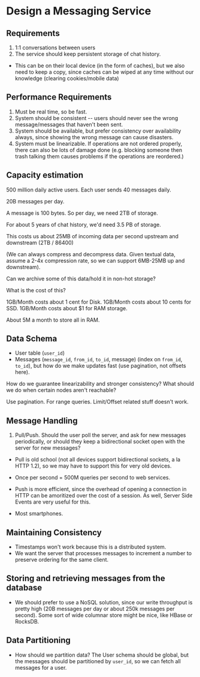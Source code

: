# Design a Messaging Service

## Requirements

1. 1:1 conversations between users
2. The service should keep persistent storage of chat history.

- This can be on their local device (in the form of caches), but we also
  need to keep a copy, since caches can be wiped at any time without our
  knowledge (clearing cookies/mobile data)

## Performance Requirements

1. Must be real time, so be fast.
2. System should be consistent -- users should never see the wrong
   message/messages that haven't been sent.
3. System should be available, but prefer consistency over availability
   always, since showing the wrong message can cause disasters.
4. System must be linearizable. If operations are not ordered properly,
   there can also be lots of damage done (e.g. blocking someone then
   trash talking them causes problems if the operations are reordered.)

## Capacity estimation

500 million daily active users. Each user sends 40 messages daily.

20B messages per day.

A message is 100 bytes. So per day, we need 2TB of storage.

For about 5 years of chat history, we'd need 3.5 PB of storage.

This costs us about 25MB of incoming data per second upstream and
downstream (2TB / 86400)

(We can always compress and decompress data. Given textual data, assume
a 2-4x compression rate, so we can support 6MB-25MB up and downstream).

Can we archive some of this data/hold it in non-hot storage?

What is the cost of this?

1GB/Month costs about 1 cent for Disk.
1GB/Month costs about 10 cents for SSD.
1GB/Month costs about $1 for RAM storage.

About 5M a month to store all in RAM.

## Data Schema

- User table (`user_id`)
- Messages (`message_id`, `from_id`, `to_id`, message) (index on
  `from_id`, `to_id`), but how do we make updates fast
  (use pagination, not offsets here).

How do we guarantee linearizability and stronger consistency? What
should we do when certain nodes aren't reachable?

Use pagination. For range queries. Limit/Offset related stuff doesn't
work.

## Message Handling

1. Pull/Push. Should the user poll the server, and ask for new messages
   periodically, or should they keep a bidirectional socket open with
   the server for new messages?

- Pull is old school (not all devices support bidirectional sockets, a
  la HTTP 1.2), so we may have to support this for very old devices.

- Once per second = 500M queries per second to web services.

- Push is more efficient, since the overhead of opening a connection in
  HTTP can be amoritized over the cost of a session. As well, Server
  Side Events are very useful for this.

- Most smartphones.

## Maintaining Consistency

- Timestamps won't work because this is a distributed system.
- We want the server that processes messages to increment a number to
  preserve ordering for the same client.

## Storing and retrieving messages from the database

- We should prefer to use a NoSQL solution, since our write throughput
  is pretty high (20B messages per day or about 250k messages per
  second). Some sort of wide columnar store might be nice, like HBase or
  RocksDB.

## Data Partitioning

- How should we partition data? The User schema should be global, but
  the messages should be partitioned by `user_id`, so we can fetch all
  messages for a user.
